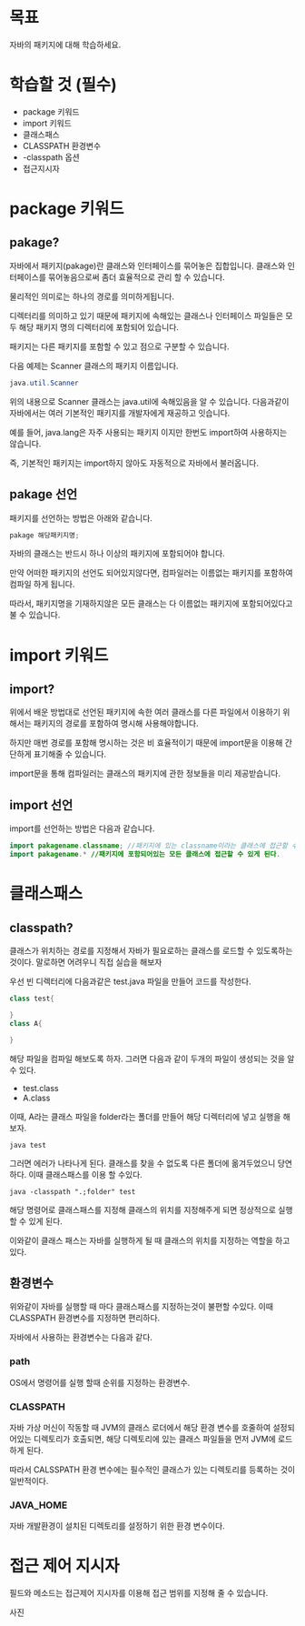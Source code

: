 # 목표

자바의 패키지에 대해 학습하세요.

# 학습할 것 (필수)

-   package 키워드
-   import 키워드
-   클래스패스
-   CLASSPATH 환경변수
-   \-classpath 옵션
-   접근지시자

# package 키워드

## pakage?

자바에서 패키지(pakage)란 클래스와 인터페이스를 묶어놓은 집합입니다. 클래스와 인터페이스를 묶어놓음으로써 좀더 효율적으로 관리 할 수 있습니다. 

물리적인 의미로는 하나의 경로를 의미하게됩니다. 

디렉터리를 의미하고 있기 때문에 패키지에 속해있는 클래스나 인터페이스 파일들은 모두 해당 패키지 명의 디렉터리에 포함되어 있습니다. 

패키지는 다른 패키지를 포함할 수 있고 점으로 구분할 수 있습니다.

다음 예제는 Scanner 클래스의 패키지 이름입니다.

```java 
java.util.Scanner
```

위의 내용으로 Scanner 클래스는 java.util에 속해있음을 알 수 있습니다. 다음과같이 자바에서는 여러 기본적인 패키지를 개발자에게 재공하고 잇습니다.

예를 들어, java.lang은 자주 사용되는 패키지 이지만 한번도 import하여 사용하지는 않습니다.

즉, 기본적인 패키지는 import하지 않아도 자동적으로 자바에서 불러옵니다.

## pakage 선언

패키지를 선언하는 방법은 아래와 같습니다.

```java
pakage 해당패키지명;
```

자바의 클래스는 반드시 하나 이상의 패키지에 포함되어야 합니다.

만약 어떠한 패키지의 선언도 되어있지않다면, 컴파일러는 이름없는 패키지를 포함하여 컴파일 하게 됩니다.

따라서, 패키지명을 기재하지않은 모든 클래스는 다 이름없는 패키지에 포함되어있다고 불 수 있습니다.

# import 키워드

## import?

위에서 배운 방법대로 선언된 패키지에 속한 여러 클래스를 다른 파일에서 이용하기 위해서는 패키지의 경로를 포함하여 명시해 사용해야합니다. 

하지만 매번 경로를 포함해 명시하는 것은 비 효율적이기 때문에 import문을 이용해 간단하게 표기해줄 수 있습니다.

import문을 통해 컴파일러는 클래스의 패키지에 관한 정보들을 미리 제공받습니다.

## import 선언

import를 선언하는 방법은 다음과 같습니다.

```java
import pakagename.classname; //패키지에 있는 classname이라는 클래스에 접근할 수 있게 된다.
import pakagename.* //패키지에 포함되어있는 모든 클래스에 접근할 수 있게 된다.
```

# 클래스패스

## classpath?

클래스가 위치하는 경로를 지정해서 자바가 필요로하는 클래스를 로드할 수 있도록하는 것이다. 말로하면 어려우니 직접 실습을 해보자

우선 빈 디렉터리에 다음과같은 test.java 파일을 만들어 코드를 작성한다.

```java
class test{

}
class A{

}
```

해당 파일을 컴파일 해보도록 하자. 그러면 다음과 같이 두개의 파일이 생성되는 것을 알 수 있다.

- test.class
- A.class

이때, A라는 클래스 파일을 folder라는 폴더를 만들어 해당 디렉터리에 넣고 실행을 해보자.

```
java test
```

그러면 에러가 나타나게 된다. 클래스를 찾을 수 없도록 다른 폴더에 옮겨두었으니 당연하다. 이때 클래스패스를 이용 할 수있다.

```
java -classpath ".;folder" test
```

해당 명령어로 클래스패스를 지정해 클래스의 위치를 지정해주게 되면 정상적으로 실행할 수 있게 된다.

이와같이 클래스 패스는 자바를 실행하게 될 때 클래스의 위치를 지정하는 역할을 하고 있다.

## 환경변수

위와같이 자바를 실행할 때 마다 클래스패스를 지정하는것이 불편할 수있다. 이때 CLASSPATH 환경변수를 지정하면 편리하다.

자바에서 사용하는 환경변수는 다음과 같다.

### path

OS에서 명령어를 실행 할때 순위를 지정하는 환경변수.

### CLASSPATH 

자바 가상 머신이 작동할 때 JVM의 클래스 로더에서 해당 환경 변수를 호줄하여 설정되어있는 디렉토리가 호출되면, 해당 디렉토리에 있는 클래스 파일들을 먼저 JVM에 로드하게 된다.

따라서 CALSSPATH 환경 변수에는 필수적인 클래스가 있는 디렉토리를 등록하는 것이 일반적이다.

### JAVA_HOME

자바 개발환경이 설치된 디렉토리를 설정하기 위한 환경 변수이다.

# 접근 제어 지시자

필드와 메소드는 접근제어 지시자를 이용해 접근 범위를 지정해 줄 수 있습니다.

사진